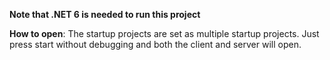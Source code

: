 
**Note that .NET 6 is needed to run this project**

**How to open**: The startup projects are set as multiple startup projects. Just press start without debugging and both the client and server will open.
